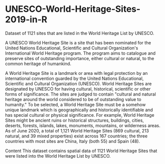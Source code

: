 # UNESCO-World-Heritage-Sites-2019-in-R
Dataset of 1121 sites that are listed in the World Heritage List by UNESCO.

A UNESCO World Heritage Site is a site that has been nominated for the United Nations Educational, Scientific and Cultural Organization's International World Heritage program. The program aims to catalogue and preserve sites of outstanding importance, either cultural or natural, to the common heritage of humankind.

A World Heritage Site is a landmark or area with legal protection by an international convention guarded by the United Nations Educational, Scientific and Cultural Organization (UNESCO). World Heritage Sites are designated by UNESCO for having cultural, historical, scientific or other forms of significance. The sites are judged to contain "cultural and natural heritage around the world considered to be of outstanding value to humanity." To be selected, a World Heritage Site must be a somehow unique landmark which is geographically and historically identifiable and has special cultural or physical significance. For example, World Heritage Sites might be ancient ruins or historical structures, buildings, cities, deserts, forests, islands, lakes, monuments, mountains, or wilderness areas. As of June 2020, a total of 1,121 World Heritage Sites (869 cultural, 213 natural, and 39 mixed properties) exist across 167 countries; the three countries with most sites are China, Italy (both 55) and Spain (48).

Content
This dataset contains spatial data of 1121 World Heritage Sites that were listed into the World Heritage List by UNESCO.
